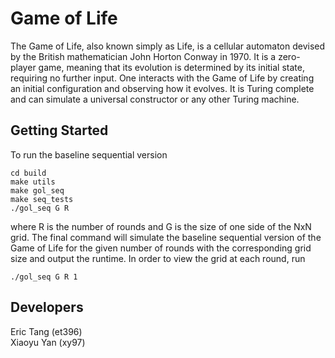 # Game of Life

The Game of Life, also known simply as Life, is a cellular automaton devised by the British mathematician John Horton Conway in 1970. It is a zero-player game, meaning that its evolution is determined by its initial state, requiring no further input. One interacts with the Game of Life by creating an initial configuration and observing how it evolves. It is Turing complete and can simulate a universal constructor or any other Turing machine.

## Getting Started

To run the baseline sequential version

```
cd build
make utils
make gol_seq
make seq_tests
./gol_seq G R
```
where R is the number of rounds and G is the size of one side of the NxN grid. The final command will simulate the baseline sequential version of the Game of Life for the given number of rounds with the corresponding grid size and output the runtime. In order to view the grid at each round, run 
```
./gol_seq G R 1
```

## Developers

Eric Tang (et396)  
Xiaoyu Yan (xy97)
